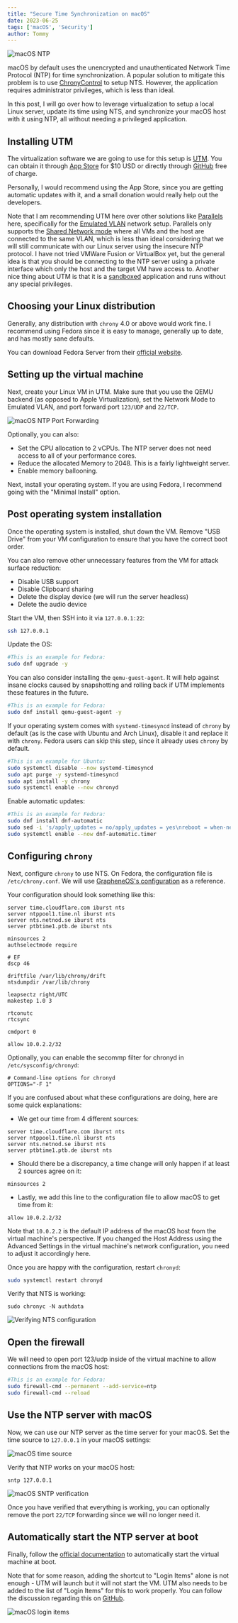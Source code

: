 ```yaml
---
title: "Secure Time Synchronization on macOS"
date: 2023-06-25
tags: ['macOS', 'Security']
author: Tommy
---
```


![macOS NTP](/images/macos-ntp.png)

macOS by default uses the unencrypted and unauthenticated Network Time Protocol (NTP) for time synchronization. A popular solution to mitigate this problem is to use [ChronyControl](https://whatroute.net/chronycontrol.html) to setup NTS. However, the application requires administrator privileges, which is less than ideal.

In this post, I will go over how to leverage virtualization to setup a local Linux server, update its time using NTS, and synchronize your macOS host with it using NTP, all without needing a privileged application.

## Installing UTM

The virtualization software we are going to use for this setup is [UTM](https://mac.getutm.app/). You can obtain it through [App Store](https://apps.apple.com/us/app/utm-virtual-machines/id1538878817) for $10 USD or directly through [GitHub](https://github.com/utmapp/UTM/releases) free of charge.

Personally, I would recommend using the App Store, since you are getting automatic updates with it, and a small donation would really help out the developers.

Note that I am recommending UTM here over other solutions like [Parallels](https://www.parallels.com/) here, specifically for the [Emulated VLAN](https://docs.getutm.app/settings-qemu/devices/network/network/#network-mode) network setup. Parallels only supports the [Shared Network mode](https://kb.parallels.com/4948) where all VMs and the host are connected to the same VLAN, which is less than ideal considering that we will still communicate with our Linux server using the insecure NTP protocol. I have not tried VMWare Fusion or VirtualBox yet, but the general idea is that you should be connecting to the NTP server using a private interface which only the host and the target VM have access to. Another nice thing about UTM is that it is a [sandboxed](https://developer.apple.com/documentation/xcode/configuring-the-macos-app-sandbox/) application and runs without any special privileges.

## Choosing your Linux distribution

Generally, any distribution with `chrony` 4.0 or above would work fine. I recommend using Fedora since it is easy to manage, generally up to date,  and has mostly sane defaults.

You can download Fedora Server from their [official website](https://fedoraproject.org/server/download/).

## Setting up the virtual machine

Next, create your Linux VM in UTM. Make sure that you use the QEMU backend (as opposed to Apple Virtualization), set the Network Mode to Emulated VLAN, and port forward port `123/UDP` and `22/TCP`.

![macOS NTP Port Forwarding](/images/macos-ntp-port-forwarding.png)

Optionally, you can also:
* Set the CPU allocation to 2 vCPUs. The NTP server does not need access to all of your performance cores.
* Reduce the allocated Memory to 2048. This is a fairly lightweight server.
* Enable memory ballooning.

Next, install your operating system. If you are using Fedora, I recommend going with the "Minimal Install" option.

## Post operating system installation

Once the operating system is installed, shut down the VM. Remove "USB Drive" from your VM configuration to ensure that you have the correct boot order.

You can also remove other unnecessary features from the VM for attack surface reduction:

* Disable USB support
* Disable Clipboard sharing
* Delete the display device (we will run the server headless)
* Delete the audio device

Start the VM, then SSH into it via `127.0.0.1:22`:

```bash
ssh 127.0.0.1
```

Update the OS:

```bash
#This is an example for Fedora:
sudo dnf upgrade -y
```

You can also consider installing the `qemu-guest-agent`. It will help against insane clocks caused by snapshotting and rolling back if UTM implements these features in the future.

```bash
#This is an example for Fedora:
sudo dnf install qemu-guest-agent -y
```

If your operating system comes with `systemd-timesyncd` instead of `chrony` by default (as is the case with Ubuntu and Arch Linux), disable it and replace it with `chrony`. Fedora users can skip this step, since it already uses `chrony` by default.

```bash
#This is an example for Ubuntu:
sudo systemctl disable --now systemd-timesyncd
sudo apt purge -y systemd-timesyncd
sudo apt install -y chrony
sudo systemctl enable --now chronyd
```

Enable automatic updates:

```bash
#This is an example for Fedora:
sudo dnf install dnf-automatic
sudo sed -i 's/apply_updates = no/apply_updates = yes\nreboot = when-needed/g' /etc/dnf/automatic.conf
sudo systemctl enable --now dnf-automatic.timer
```

## Configuring `chrony`

Next, configure `chrony` to use NTS. On Fedora, the configuration file is `/etc/chrony.conf`. We will use [GrapheneOS's configuration](https://github.com/GrapheneOS/infrastructure/blob/main/chrony.conf) as a reference.

Your configuration should look something like this:

```
server time.cloudflare.com iburst nts
server ntppool1.time.nl iburst nts
server nts.netnod.se iburst nts
server ptbtime1.ptb.de iburst nts

minsources 2
authselectmode require

# EF
dscp 46

driftfile /var/lib/chrony/drift
ntsdumpdir /var/lib/chrony

leapsectz right/UTC
makestep 1.0 3

rtconutc
rtcsync

cmdport 0

allow 10.0.2.2/32
```

Optionally, you can enable the secommp filter for chronyd in `/etc/sysconfig/chronyd`:

```
# Command-line options for chronyd
OPTIONS="-F 1"
```

If you are confused about what these configurations are doing, here are some quick explanations:

* We get our time from 4 different sources:

```
server time.cloudflare.com iburst nts
server ntppool1.time.nl iburst nts
server nts.netnod.se iburst nts
server ptbtime1.ptb.de iburst nts
```

* Should there be a discrepancy, a time change will only happen if at least 2 sources agree on it:

```
minsources 2
```

* Lastly, we add this line to the configuration file to allow macOS to get time from it:

```
allow 10.0.2.2/32
```

Note that `10.0.2.2` is the default IP address of the macOS host from the virtual machine's perspective. If you changed the Host Address using the Advanced Settings in the virtual machine's network configuration, you need to adjust it accordingly here.

Once you are happy with the configuration, restart `chronyd`:

```bash
sudo systemctl restart chronyd
```

Verify that NTS is working:

```
sudo chronyc -N authdata
```

![Verifying NTS configuration](/images/nts.png)

## Open the firewall

We will need to open port 123/udp inside of the virtual machine to allow connections from the macOS host:

```bash
#This is an example for Fedora:
sudo firewall-cmd --permanent --add-service=ntp
sudo firewall-cmd --reload
```

## Use the NTP server with macOS

Now, we can use our NTP server as the time server for your macOS. Set the time source to `127.0.0.1` in your macOS settings:

![macOS time source](/images/macos-time-source.png)

Verify that NTP works on your macOS host:

```
sntp 127.0.0.1
```

![macOS SNTP verification](/images/macos-sntp-verification.png)

Once you have verified that everything is working, you can optionally remove the port `22/TCP` forwarding since we will no longer need it.

## Automatically start the NTP server at boot

Finally, follow the [official documentation](https://docs.getutm.app/advanced/remote-control/) to automatically start the virtual machine at boot.

Note that for some reason, adding the shortcut to "Login Items" alone is not enough - UTM will launch but it will not start the VM. UTM also needs to be added to the list of "Login Items" for this to work properly. You can follow the discussion regarding this on [GitHub](https://github.com/utmapp/UTM/issues/4179#issuecomment-1606041021).


![macOS login items](/images/macos-login-items.png)
